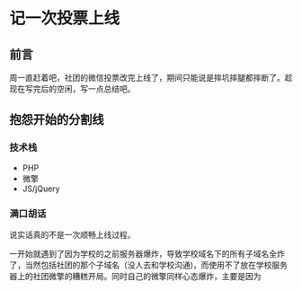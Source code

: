 # 记一次投票上线

## 前言

周一直赶着吧，社团的微信投票改完上线了，期间只能说是摔坑摔腿都摔断了。趁现在写完后的空闲，写一点总结吧。

## 抱怨开始的分割线

### 技术栈

+   PHP
+   微擎
+   JS/jQuery

### 满口胡话

说实话真的不是一次顺畅上线过程。

一开始就遇到了因为学校的之前服务器爆炸，导致学校域名下的所有子域名全炸了，当然包括社团的那个子域名（没人去和学校沟通)，而使用不了放在学校服务器上的社团微擎的糟糕开局。同时自己的微擎同样心态爆炸，主要是因为
